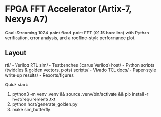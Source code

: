 # FPGA FFT Accelerator (Artix-7, Nexys A7)

Goal: Streaming 1024-point fixed-point FFT (Q1.15 baseline) with Python verification,
error analysis, and a roofline-style performance plot.

## Layout
rtl/     - Verilog RTL
sim/     - Testbenches (Icarus Verilog)
host/    - Python scripts (twiddles & golden vectors, plots)
scripts/ - Vivado TCL
docs/    - Paper-style write-up
results/ - Reports/figures

Quick start:
1) python3 -m venv .venv && source .venv/bin/activate && pip install -r host/requirements.txt
2) python host/generate_golden.py
3) make sim_butterfly
